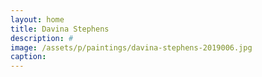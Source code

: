 ```yaml
---
layout: home
title: Davina Stephens
description: #
image: /assets/p/paintings/davina-stephens-2019006.jpg
caption:
---
```

